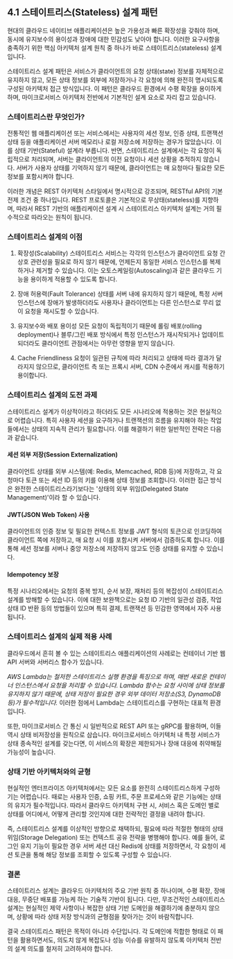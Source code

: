 ## 4.1 스테이트리스(Stateless) 설계 패턴

현대의 클라우드 네이티브 애플리케이션은 높은 가용성과 빠른 확장성을 갖춰야 하며, 동시에 유지보수의 용이성과 장애에 대한 민감성도 낮아야 합니다. 이러한 요구사항을 충족하기 위한 핵심 아키텍처 설계 원칙 중 하나가 바로 스테이트리스(stateless) 설계입니다. 

스테이트리스 설계 패턴은 서비스가 클라이언트의 요청 상태(state) 정보를 자체적으로 유지하지 않고, 모든 상태 정보를 외부에 저장하거나 각 요청에 의해 완전히 명시되도록 구성된 아키텍처 접근 방식입니다. 이 패턴은 클라우드 환경에서 수평 확장을 용이하게 하며, 마이크로서비스 아키텍처 전반에서 기본적인 설계 요소로 자리 잡고 있습니다.

### 스테이트리스란 무엇인가?

전통적인 웹 애플리케이션 또는 서비스에서는 사용자의 세션 정보, 인증 상태, 트랜잭션 상태 등을 애플리케이션 서버 메모리나 로컬 저장소에 저장하는 경우가 많았습니다. 이를 상태 기반(Stateful) 설계라 부릅니다. 반면, 스테이트리스 설계에서는 각 요청이 독립적으로 처리되며, 서버는 클라이언트의 이전 요청이나 세션 상황을 추적하지 않습니다. 서버가 사용자 상태를 기억하지 않기 때문에, 클라이언트는 매 요청마다 필요한 모든 정보를 포함시켜야 합니다.

이러한 개념은 REST 아키텍처 스타일에서 명시적으로 강조되며, RESTful API의 기본 전제 조건 중 하나입니다. REST 프로토콜은 기본적으로 무상태(stateless)를 지향하며, 따라서 REST 기반의 애플리케이션 설계 시 스테이트리스 아키텍처 설계는 거의 필수적으로 따라오는 원칙이 됩니다.

### 스테이트리스 설계의 이점

1. 확장성(Scalability)
   스테이트리스 서비스는 각각의 인스턴스가 클라이언트 요청 간 상호 관련성을 필요로 하지 않기 때문에, 언제든지 동일한 서비스 인스턴스를 복제하거나 제거할 수 있습니다. 이는 오토스케일링(Autoscaling)과 같은 클라우드 기능을 용이하게 적용할 수 있도록 합니다.

2. 장애 허용력(Fault Tolerance)
   상태를 서버 내에 유지하지 않기 때문에, 특정 서버 인스턴스에 장애가 발생하더라도 사용자나 클라이언트는 다른 인스턴스로 무리 없이 요청을 재시도할 수 있습니다.

3. 유지보수와 배포 용이성
   모든 요청이 독립적이기 때문에 롤링 배포(rolling deployment)나 블루/그린 배포 방식에서 특정 인스턴스가 재시작되거나 업데이트되더라도 클라이언트 관점에서는 아무런 영향을 받지 않습니다.

4. Cache Friendliness
   요청이 일관된 규칙에 따라 처리되고 상태에 따라 결과가 달라지지 않으므로, 클라이언트 측 또는 프록시 서버, CDN 수준에서 캐시를 적용하기 용이합니다.

### 스테이트리스 설계의 도전 과제

스테이트리스 설계가 이상적이라고 하더라도 모든 시나리오에 적용하는 것은 현실적으로 어렵습니다. 특히 사용자 세션을 요구하거나 트랜잭션의 흐름을 유지해야 하는 작업들에서는 상태의 지속적 관리가 필요합니다. 이를 해결하기 위한 일반적인 전략은 다음과 같습니다.

#### 세션 외부 저장(Session Externalization)
클라이언트 상태를 외부 시스템(예: Redis, Memcached, RDB 등)에 저장하고, 각 요청마다 토큰 또는 세션 ID 등의 키를 이용해 상태 정보를 조회합니다. 이러한 접근 방식은 완전한 스테이트리스라기보다는 '상태의 외부 위임(Delegated State Management)'이라 할 수 있습니다.

#### JWT(JSON Web Token) 사용
클라이언트의 인증 정보 및 필요한 컨텍스트 정보를 JWT 형식의 토큰으로 인코딩하여 클라이언트 쪽에 저장하고, 매 요청 시 이를 포함시켜 서버에서 검증하도록 합니다. 이를 통해 세션 정보를 서버나 중앙 저장소에 저장하지 않고도 인증 상태를 유지할 수 있습니다.

#### Idempotency 보장
특정 시나리오에서는 요청의 중복 방지, 순서 보장, 재처리 등의 복잡성이 스테이트리스 설계를 방해할 수 있습니다. 이에 대한 보완책으로는 요청 ID 기반의 일관성 검증, 작업 상태 ID 반환 등의 방법들이 있으며 특히 결제, 트랜잭션 등 민감한 영역에서 자주 사용됩니다.

### 스테이트리스 설계의 실제 적용 사례

클라우드에서 흔히 볼 수 있는 스테이트리스 애플리케이션의 사례로는 컨테이너 기반 웹 API 서버와 서버리스 함수가 있습니다.

*AWS Lambda는 철저한 스테이트리스 실행 환경을 특징으로 하며, 매번 새로운 컨테이너 인스턴스에서 요청을 처리할 수 있습니다. Lambda 함수는 요청 사이에 상태 정보를 유지하지 않기 때문에, 상태 저장이 필요한 경우 외부 데이터 저장소(S3, DynamoDB 등)가 필수적입니다.* 이러한 점에서 Lambda는 스테이트리스를 구현하는 대표적 환경입니다.

또한, 마이크로서비스 간 통신 시 일반적으로 REST API 또는 gRPC를 활용하며, 이들 역시 상태 비저장성을 원칙으로 삼습니다. 마이크로서비스 아키텍처 내 특정 서비스가 상태 종속적인 설계를 갖는다면, 이 서비스의 확장은 제한되거나 장애 대응에 취약해질 가능성이 높습니다.

### 상태 기반 아키텍처와의 균형

현실적인 엔터프라이즈 아키텍처에서는 모든 요소를 완전히 스테이트리스하게 구성하기는 어렵습니다. 때로는 사용자 인증, 쇼핑 카트, 주문 프로세스와 같은 기능에는 상태의 유지가 필수적입니다. 따라서 클라우드 아키텍처 구현 시, 서비스 혹은 도메인 별로 상태를 어디에서, 어떻게 관리할 것인지에 대한 전략적인 결정을 내려야 합니다.

즉, 스테이트리스 설계를 이상적인 방향으로 채택하되, 필요에 따라 적절한 형태의 상태 위임(Storage Delegation) 또는 컨텍스트 공유 전략을 병행해야 합니다. 예를 들어, 로그인 유지 기능이 필요한 경우 서버 세션 대신 Redis에 상태를 저장하면서, 각 요청이 세션 토큰을 통해 해당 정보를 조회할 수 있도록 구성할 수 있습니다.

### 결론

스테이트리스 설계는 클라우드 아키텍처의 주요 기반 원칙 중 하나이며, 수평 확장, 장애 대응, 무중단 배포를 가능케 하는 기술적 기반이 됩니다. 다만, 무조건적인 스테이트리스 설계는 현실적인 제약 사항이나 복잡한 상태 기반 도메인을 해결하기에 충분하지 않으며, 상황에 따라 상태 저장 방식과의 균형점을 찾아가는 것이 바람직합니다. 

결국 스테이트리스 패턴은 목적이 아니라 수단입니다. 각 도메인에 적합한 형태로 이 패턴을 활용하면서도, 의도치 않게 복잡도나 성능 이슈를 유발하지 않도록 아키텍처 전반의 설계 의도를 철저히 고려하셔야 합니다.